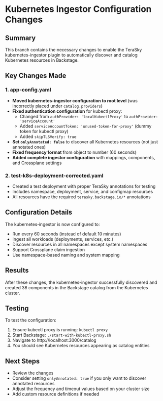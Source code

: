 # Kubernetes Ingestor Configuration Changes

## Summary

This branch contains the necessary changes to enable the TeraSky kubernetes-ingestor plugin to automatically discover and catalog Kubernetes resources in Backstage.

## Key Changes Made

### 1. app-config.yaml

- **Moved kubernetes-ingestor configuration to root level** (was incorrectly placed under `catalog.providers`)
- **Fixed authentication configuration** for kubectl proxy:
  - Changed from `authProvider: 'localKubectlProxy'` to `authProvider: 'serviceAccount'`
  - Added `serviceAccountToken: 'unused-token-for-proxy'` (dummy token for kubectl proxy)
  - Added `skipTLSVerify: true`
- **Set `onlyAnnotated: false`** to discover all Kubernetes resources (not just annotated ones)
- **Fixed frequency format** from object to number (60 seconds)
- **Added complete ingestor configuration** with mappings, components, and Crossplane settings

### 2. test-k8s-deployment-corrected.yaml

- Created a test deployment with proper TeraSky annotations for testing
- Includes namespace, deployment, service, and configmap resources
- All resources have the required `terasky.backstage.io/*` annotations

## Configuration Details

The kubernetes-ingestor is now configured to:

- Run every 60 seconds (instead of default 10 minutes)
- Ingest all workloads (deployments, services, etc.)
- Discover resources in all namespaces except system namespaces
- Support Crossplane claim ingestion
- Use namespace-based naming and system mapping

## Results

After these changes, the kubernetes-ingestor successfully discovered and created 38 components in the Backstage catalog from the Kubernetes cluster.

## Testing

To test the configuration:

1. Ensure kubectl proxy is running: `kubectl proxy`
2. Start Backstage: `./start-with-kubectl-proxy.sh`
3. Navigate to http://localhost:3000/catalog
4. You should see Kubernetes resources appearing as catalog entities

## Next Steps

- Review the changes
- Consider setting `onlyAnnotated: true` if you only want to discover annotated resources
- Adjust the frequency and timeout values based on your cluster size
- Add custom resource definitions if needed
